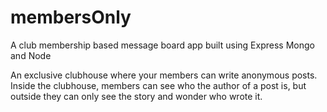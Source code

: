 # membersOnly
A club membership based message board app built using Express Mongo and Node

An exclusive clubhouse where your members can write anonymous posts. Inside the clubhouse, members can see who the author of a post is, but outside they can only see the story and wonder who wrote it.
